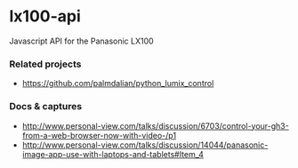# lx100-api
Javascript API for the Panasonic LX100


### Related projects
- https://github.com/palmdalian/python_lumix_control


### Docs & captures
- http://www.personal-view.com/talks/discussion/6703/control-your-gh3-from-a-web-browser-now-with-video-/p1
- http://www.personal-view.com/talks/discussion/14044/panasonic-image-app-use-with-laptops-and-tablets#Item_4
